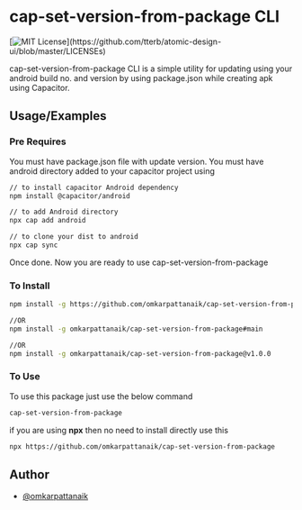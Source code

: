 # cap-set-version-from-package CLI

[![MIT License](https://img.shields.io/apm/l/atomic-design-ui.svg?)](https://github.com/tterb/atomic-design-ui/blob/master/LICENSEs)

cap-set-version-from-package CLI is a simple utility for updating using your android build no. and version by using package.json while creating apk using Capacitor.

## Usage/Examples

### Pre Requires

You must have package.json file with update version. You must have android directory added to your capacitor project using

```bash
// to install capacitor Android dependency
npm install @capacitor/android

// to add Android directory
npx cap add android

// to clone your dist to android
npx cap sync

```

Once done. Now you are ready to use cap-set-version-from-package

### To Install

```bash
npm install -g https://github.com/omkarpattanaik/cap-set-version-from-package

//OR
npm install -g omkarpattanaik/cap-set-version-from-package#main

//OR
npm install -g omkarpattanaik/cap-set-version-from-package@v1.0.0
```

### To Use

To use this package just use the below command

```bash
cap-set-version-from-package
```

if you are using **npx** then no need to install directly use this

```bash
npx https://github.com/omkarpattanaik/cap-set-version-from-package
```

## Author

- [@omkarpattanaik](https://www.github.com/omkarpattanaik)
